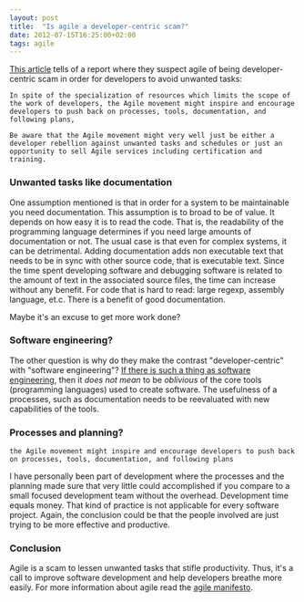 ```yaml
---
layout: post
title:  "Is agile a developer-centric scam?"
date: 2012-07-15T16:25:00+02:00
tags: agile
---
```


[This article](http://adtmag.com/articles/2012/07/13/report-says-agile-a-scam.aspx) tells of a report where they suspect agile of being developer-centric scam in order for developers to avoid unwanted tasks:

```
In spite of the specialization of resources which limits the scope of the work of developers, the Agile movement might inspire and encourage developers to push back on processes, tools, documentation, and following plans,
```

```
Be aware that the Agile movement might very well just be either a developer rebellion against unwanted tasks and schedules or just an opportunity to sell Agile services including certification and training.
```

### Unwanted tasks like documentation

One assumption mentioned is that in order for a system to be maintainable you need documentation. This assumption is to broad to be of value. It depends on how easy it is to read the code. That is, the readability of the programming language determines if you need large amounts of documentation or not. The usual case is that even for complex systems, it can be detrimental. Adding documentation adds non executable text that needs to be in sync with other source code, that is executable text. Since the time spent developing software and debugging software is related to the amount of text in the associated source files, the time can increase without any benefit. For code that is hard to read: large regexp, assembly language, et.c. There is a benefit of good documentation.

Maybe it's an excuse to get more work done?

### Software engineering?

The other question is why do they make the contrast "developer-centric" with "software engineering"? [If there is such a thing as software engineering](http://www.cs.usfca.edu/~parrt/doc/software-not-engineering.html), then it _does not mean_ to be _oblivious_ of the core tools (programming languages) used to create software. The usefulness of a processes, such as documentation needs to be reevaluated with new capabilities of the tools.

### Processes and planning?

```
the Agile movement might inspire and encourage developers to push back on processes, tools, documentation, and following plans
```

I have personally been part of development where the processes and the planning made sure that very little could accomplished if you compare to a small focused development team without the overhead. Development time equals money. That kind of practice is not applicable for every software project.
Again, the conclusion could be that the people involved are just trying to be more effective and productive.

### Conclusion

Agile is a scam to lessen unwanted tasks that stifle productivity. Thus, it's a call to improve software development and help developers breathe more easily. For more information about agile read the [agile manifesto](http://agilemanifesto.org/).
